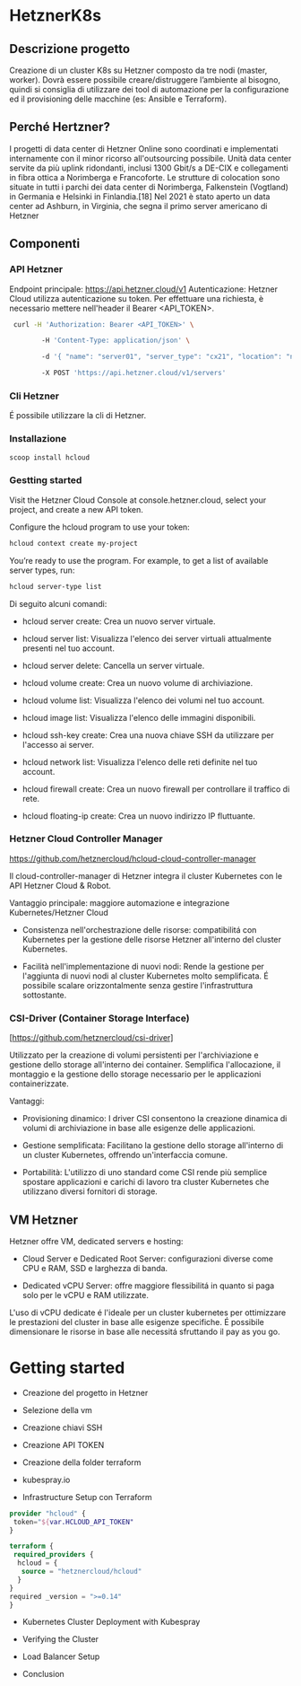 # HetznerK8s

## Descrizione progetto
Creazione di un cluster K8s su Hetzner composto da tre nodi (master, worker). Dovrà essere possibile creare/distruggere l’ambiente al bisogno, quindi si consiglia di utilizzare dei tool di automazione per la configurazione ed il provisioning delle macchine (es: Ansible e Terraform). 

## Perché Hertzner?
I progetti di data center di Hetzner Online sono coordinati e implementati internamente con il minor ricorso all'outsourcing possibile. Unità data center servite da più uplink ridondanti, inclusi 1300 Gbit/s a DE-CIX e collegamenti in fibra ottica a Norimberga e Francoforte. Le strutture di colocation sono situate in tutti i parchi dei data center di Norimberga, Falkenstein (Vogtland) in Germania e Helsinki in Finlandia.[18] Nel 2021 è stato aperto un data center ad Ashburn, in Virginia, che segna il primo server americano di Hetzner

## Componenti
### API Hetzner 
Endpoint principale: https://api.hetzner.cloud/v1
Autenticazione: Hetzner Cloud utilizza autenticazione su token. Per effettuare una richiesta, è necessario mettere nell'header il Bearer <API_TOKEN>.
```bash
 curl -H 'Authorization: Bearer <API_TOKEN>' \

        -H 'Content-Type: application/json' \

        -d '{ "name": "server01", "server_type": "cx21", "location": "nbg1", "image": "ubuntu-22.04"}' \

        -X POST 'https://api.hetzner.cloud/v1/servers'
```

### Cli Hetzner
É possibile utilizzare la cli di Hetzner.

### Installazione
```bash
scoop install hcloud
```

### Gestting started
Visit the Hetzner Cloud Console at console.hetzner.cloud, select your project, and create a new API token.

Configure the hcloud program to use your token:

```bash
hcloud context create my-project
```

You’re ready to use the program. For example, to get a list of available server types, run:

```bash
hcloud server-type list
```

Di seguito alcuni comandi:

 - hcloud server create: Crea un nuovo server virtuale.

 - hcloud server list: Visualizza l'elenco dei server virtuali attualmente presenti nel tuo account.

 - hcloud server delete: Cancella un server virtuale.

 - hcloud volume create: Crea un nuovo volume di archiviazione.

 - hcloud volume list: Visualizza l'elenco dei volumi nel tuo account.

 - hcloud image list: Visualizza l'elenco delle immagini disponibili.

 - hcloud ssh-key create: Crea una nuova chiave SSH da utilizzare per l'accesso ai server.

 - hcloud network list: Visualizza l'elenco delle reti definite nel tuo account.

 - hcloud firewall create: Crea un nuovo firewall per controllare il traffico di rete.

 - hcloud floating-ip create: Crea un nuovo indirizzo IP fluttuante.

### Hetzner Cloud Controller Manager

https://github.com/hetznercloud/hcloud-cloud-controller-manager

Il cloud-controller-manager di Hetzner integra il cluster Kubernetes con le API Hetzner Cloud & Robot.

Vantaggio principale: maggiore automazione e integrazione Kubernetes/Hetzner Cloud

- Consistenza nell'orchestrazione delle risorse: compatibilitá con Kubernetes per la gestione delle risorse Hetzner all'interno del cluster Kubernetes.

- Facilità nell'implementazione di nuovi nodi: Rende la gestione per l'aggiunta di nuovi nodi al cluster Kubernetes molto semplificata. É possibile scalare orizzontalmente senza gestire l'infrastruttura sottostante.

### CSI-Driver (Container Storage Interface)

[https://github.com/hetznercloud/csi-driver]

Utilizzato per la creazione di volumi persistenti per l'archiviazione e gestione dello storage all'interno dei container.
Semplifica l'allocazione, il montaggio e la gestione dello storage necessario per le applicazioni containerizzate.

Vantaggi:
 - Provisioning dinamico: I driver CSI consentono la creazione dinamica di volumi di archiviazione in base alle esigenze delle applicazioni.

 - Gestione semplificata: Facilitano la gestione dello storage all'interno di un cluster Kubernetes, offrendo un'interfaccia comune.

 - Portabilità: L'utilizzo di uno standard come CSI rende più semplice spostare applicazioni e carichi di lavoro tra cluster Kubernetes che utilizzano diversi fornitori di storage.

## VM Hetzner
Hetzner offre VM, dedicated servers e hosting:

- Cloud Server e Dedicated Root Server: configurazioni diverse come CPU e RAM, SSD e larghezza di banda.

- Dedicated vCPU Server: offre maggiore flessibilitá in quanto si paga solo per le vCPU e RAM utilizzate.

L'uso di vCPU dedicate é l'ideale per un cluster kubernetes per ottimizzare le prestazioni del cluster in base alle esigenze specifiche. É possibile dimensionare le risorse in base alle necessitá sfruttando il pay as you go. 

# Getting started

- Creazione del progetto in Hetzner

- Selezione della vm

- Creazione chiavi SSH

- Creazione API TOKEN

- Creazione della folder terraform

- kubespray.io

- Infrastructure Setup con Terraform
```terraform
provider "hcloud" {
 token="${var.HCLOUD_API_TOKEN"
}
```

```terraform
terraform {
 required_providers {
  hcloud = {
   source = "hetznercloud/hcloud"
  }
}
required _version = ">=0.14"
}
```

- Kubernetes Cluster Deployment with Kubespray

- Verifying the Cluster

- Load Balancer Setup

- Conclusion
